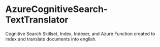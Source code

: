 # AzureCognitiveSearch-TextTranslator
Cognitive Search Skillset, Index, Indexer, and Azure Function created to index and translate documents into english.
